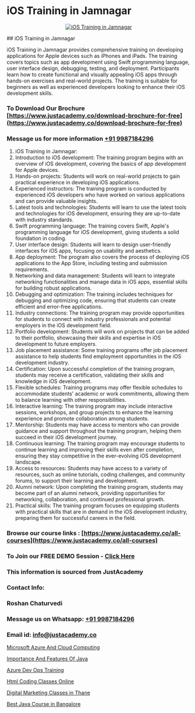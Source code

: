 # iOS Training in Jamnagar

<p align="center">
  <a href="https://justacademy.co/course-detail/ios-training">
    <img src="https://justacademy.co/storage2/course_image/1676636008_course_image.webp" alt="iOS Training in Jamnagar">
  </a>
</p>
## iOS Training in Jamnagar

iOS Training in Jamnagar provides comprehensive training on developing applications for Apple devices such as iPhones and iPads. The training covers topics such as app development using Swift programming language, user interface design, debugging, testing, and deployment. Participants learn how to create functional and visually appealing iOS apps through hands-on exercises and real-world projects. The training is suitable for beginners as well as experienced developers looking to enhance their iOS development skills.
### To Download Our Brochure [https://www.justacademy.co/download-brochure-for-free](https://www.justacademy.co/download-brochure-for-free)
### Message us for more information [+91 9987184296](https://api.whatsapp.com/send?phone=919987184296)
1) iOS Training in Jamnagar:
1) Introduction to iOS development: The training program begins with an overview of iOS development, covering the basics of app development for Apple devices.
2) Hands-on projects: Students will work on real-world projects to gain practical experience in developing iOS applications.
3) Experienced instructors: The training program is conducted by experienced iOS developers who have worked on various applications and can provide valuable insights.
4) Latest tools and technologies: Students will learn to use the latest tools and technologies for iOS development, ensuring they are up-to-date with industry standards.
5) Swift programming language: The training covers Swift, Apple's programming language for iOS development, giving students a solid foundation in coding.
6) User interface design: Students will learn to design user-friendly interfaces for iOS apps, focusing on usability and aesthetics.
7) App deployment: The program also covers the process of deploying iOS applications to the App Store, including testing and submission requirements.
8) Networking and data management: Students will learn to integrate networking functionalities and manage data in iOS apps, essential skills for building robust applications.
9) Debugging and optimization: The training includes techniques for debugging and optimizing code, ensuring that students can create efficient and error-free applications.
10) Industry connections: The training program may provide opportunities for students to connect with industry professionals and potential employers in the iOS development field.
11) Portfolio development: Students will work on projects that can be added to their portfolio, showcasing their skills and expertise in iOS development to future employers.
12) Job placement assistance: Some training programs offer job placement assistance to help students find employment opportunities in the iOS development industry.
13) Certification: Upon successful completion of the training program, students may receive a certification, validating their skills and knowledge in iOS development.
14) Flexible schedules: Training programs may offer flexible schedules to accommodate students' academic or work commitments, allowing them to balance learning with other responsibilities.
15) Interactive learning: The training program may include interactive sessions, workshops, and group projects to enhance the learning experience and promote collaboration among students.
16) Mentorship: Students may have access to mentors who can provide guidance and support throughout the training program, helping them succeed in their iOS development journey.
17) Continuous learning: The training program may encourage students to continue learning and improving their skills even after completion, ensuring they stay competitive in the ever-evolving iOS development landscape.
18) Access to resources: Students may have access to a variety of resources, such as online tutorials, coding challenges, and community forums, to support their learning and development.
19) Alumni network: Upon completing the training program, students may become part of an alumni network, providing opportunities for networking, collaboration, and continued professional growth.
20) Practical skills: The training program focuses on equipping students with practical skills that are in demand in the iOS development industry, preparing them for successful careers in the field.

### Browse our course links : [https://www.justacademy.co/all-courses](https://www.justacademy.co/all-courses) 
### To Join our FREE DEMO Session - [Click Here](https://www.justacademy.co/register-for-course-demo)


### This information is sourced from JustAcademy
### Contact Info:
### Roshan Chaturvedi
### Message us on Whatsapp: [+91 9987184296](https://api.whatsapp.com/send?phone=919987184296)
### Email id: [info@justacademy.co](mailto:info@justacademy.co)
                
[Microsoft Azure And Cloud Computing](https://www.linkedin.com/pulse/microsoft-azure-cloud-computing-justacademy-hyderabad-y3l0c?trackingId=eXzmyxDBKJ%2BZj6MuLEDzQg%3D%3D&lipi=urn%3Ali%3Apage%3Ad_flagship3_company_admin%3B21p%2FmdWOSTyqjrKANsKvxw%3D%3D)

[Importance And Features Of Java](https://www.linkedin.com/pulse/importance-features-java-justacademy-kolkata-ms7ke?trackingId=rZbrPwJLnPBO%2BLTJ8h4prg%3D%3D&lipi=urn%3Ali%3Apage%3Ad_flagship3_company_admin%3BOeUqMA7jRSqcjELAJ6WkNQ%3D%3D)

[Azure Dev Ops Training](https://medium.com/@justacademytraining/azure-dev-ops-training-91ccbe07c798)

[Html Coding Classes Online](https://medium.com/@prempja40/html-coding-classes-online-a78dac3bd742)

[Digital Marketing Classes in Thane](https://justacademyin.github.io/justacademy/digital-marketing-classes-in-thane)

[Best Java Course in Bangalore](https://justacademyin.github.io/justacademy/best-java-course-in-bangalore)


